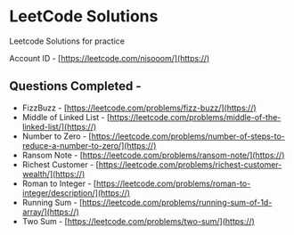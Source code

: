 # LeetCode Solutions

Leetcode Solutions for practice

Account ID - [https://leetcode.com/nisooom/](https://)

## Questions Completed -

* FizzBuzz - [https://leetcode.com/problems/fizz-buzz/](https://)
* Middle of Linked List - [https://leetcode.com/problems/middle-of-the-linked-list/](https://)
* Number to Zero - [https://leetcode.com/problems/number-of-steps-to-reduce-a-number-to-zero/](https://)
* Ransom Note - [https://leetcode.com/problems/ransom-note/](https://)
* Richest Customer - [https://leetcode.com/problems/richest-customer-wealth/](https://)
* Roman to Integer - [https://leetcode.com/problems/roman-to-integer/description/](https://)
* Running Sum - [https://leetcode.com/problems/running-sum-of-1d-array/](https://)
* Two Sum - [https://leetcode.com/problems/two-sum/](https://)

